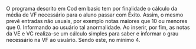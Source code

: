 O programa descrito em Cod em basic tem por finalidade o cálculo da média de VF necessário para o aluno passar com Êxito.
Assim, o mesmo prevê entradas não usuais, por exemplo notas maiores que 10 ou menores que 0. Informando ao usuário tal anormalidade. 
Ao inserir, por fim, as notas da VE e VC realiza-se um cálculo simples para saber e informar o grau necessário na VF ao usuário.
Sendo este, no mínimo 4.
